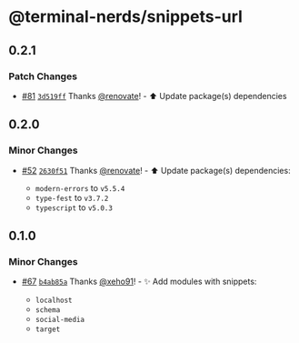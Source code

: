 # @terminal-nerds/snippets-url<!-- markdownlint-disable line-length list-marker-space no-duplicate-header ul-style ul-indent no-bare-urls -->

## 0.2.1

### Patch Changes

-   [#81](https://github.com/terminal-nerds/snippets/pull/81) [`3d519ff`](https://github.com/terminal-nerds/snippets/commit/3d519ffcc696e8c102fcb8856c9067ad6e51c35d) Thanks [@renovate](https://github.com/apps/renovate)! - ⬆️ Update package(s) dependencies

## 0.2.0

### Minor Changes

-   [#52](https://github.com/terminal-nerds/snippets/pull/52) [`2630f51`](https://github.com/terminal-nerds/snippets/commit/2630f5138db3f2f1bc0b766cd94c1c415bba2656) Thanks [@renovate](https://github.com/apps/renovate)! - ⬆️ Update package(s) dependencies:

    -   `modern-errors` to `v5.5.4`
    -   `type-fest` to `v3.7.2`
    -   `typescript` to `v5.0.3`

## 0.1.0

### Minor Changes

-   [#67](https://github.com/terminal-nerds/snippets/pull/67) [`b4ab85a`](https://github.com/terminal-nerds/snippets/commit/b4ab85a5b72b9c6e80f0be1d0c56aea1a03aa835) Thanks [@xeho91](https://github.com/xeho91)! - ✨ Add modules with snippets:

    -   `localhost`
    -   `schema`
    -   `social-media`
    -   `target`
